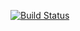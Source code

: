 [![Build Status](https://travis-ci.org/johntron/npm-starter.svg?branch=master)](https://travis-ci.org/johntron/npm-starter)
